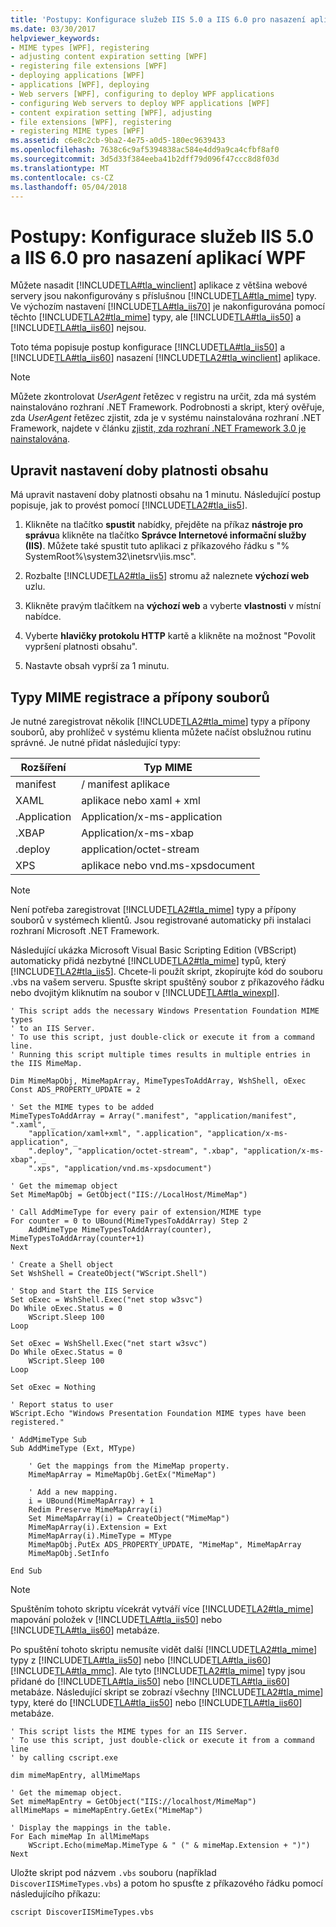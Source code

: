 ```yaml
---
title: 'Postupy: Konfigurace služeb IIS 5.0 a IIS 6.0 pro nasazení aplikací WPF'
ms.date: 03/30/2017
helpviewer_keywords:
- MIME types [WPF], registering
- adjusting content expiration setting [WPF]
- registering file extensions [WPF]
- deploying applications [WPF]
- applications [WPF], deploying
- Web servers [WPF], configuring to deploy WPF applications
- configuring Web servers to deploy WPF applications [WPF]
- content expiration setting [WPF], adjusting
- file extensions [WPF], registering
- registering MIME types [WPF]
ms.assetid: c6e8c2cb-9ba2-4e75-a0d5-180ec9639433
ms.openlocfilehash: 7638c6c9af5394838ac584e4dd9a9ca4cfbf8af0
ms.sourcegitcommit: 3d5d33f384eeba41b2dff79d096f47ccc8d8f03d
ms.translationtype: MT
ms.contentlocale: cs-CZ
ms.lasthandoff: 05/04/2018
---
```

# <a name="how-to-configure-iis-50-and-iis-60-to-deploy-wpf-applications"></a>Postupy: Konfigurace služeb IIS 5.0 a IIS 6.0 pro nasazení aplikací WPF
Můžete nasadit [!INCLUDE[TLA#tla_winclient](../../../../includes/tlasharptla-winclient-md.md)] aplikace z většina webové servery jsou nakonfigurovány s příslušnou [!INCLUDE[TLA#tla_mime](../../../../includes/tlasharptla-mime-md.md)] typy. Ve výchozím nastavení [!INCLUDE[TLA#tla_iis70](../../../../includes/tlasharptla-iis70-md.md)] je nakonfigurována pomocí těchto [!INCLUDE[TLA2#tla_mime](../../../../includes/tla2sharptla-mime-md.md)] typy, ale [!INCLUDE[TLA#tla_iis50](../../../../includes/tlasharptla-iis50-md.md)] a [!INCLUDE[TLA#tla_iis60](../../../../includes/tlasharptla-iis60-md.md)] nejsou.  
  
 Toto téma popisuje postup konfigurace [!INCLUDE[TLA#tla_iis50](../../../../includes/tlasharptla-iis50-md.md)] a [!INCLUDE[TLA#tla_iis60](../../../../includes/tlasharptla-iis60-md.md)] nasazení [!INCLUDE[TLA2#tla_winclient](../../../../includes/tla2sharptla-winclient-md.md)] aplikace.  
  
  
> [!NOTE]
>  Můžete zkontrolovat *UserAgent* řetězec v registru na určit, zda má systém nainstalováno rozhraní .NET Framework. Podrobnosti a skript, který ověřuje, zda *UserAgent* řetězec zjistit, zda je v systému nainstalována rozhraní .NET Framework, najdete v článku [zjistit, zda rozhraní .NET Framework 3.0 je nainstalována](../../../../docs/framework/wpf/app-development/how-to-detect-whether-the-net-framework-3-0-is-installed.md).  
  
<a name="content_expiration"></a>   
## <a name="adjust-the-content-expiration-setting"></a>Upravit nastavení doby platnosti obsahu  
 Má upravit nastavení doby platnosti obsahu na 1 minutu. Následující postup popisuje, jak to provést pomocí [!INCLUDE[TLA2#tla_iis5](../../../../includes/tla2sharptla-iis5-md.md)].  
  
1.  Klikněte na tlačítko **spustit** nabídky, přejděte na příkaz **nástroje pro správu**a klikněte na tlačítko **Správce Internetové informační služby (IIS)**. Můžete také spustit tuto aplikaci z příkazového řádku s "% SystemRoot%\system32\inetsrv\iis.msc".  
  
2.  Rozbalte [!INCLUDE[TLA2#tla_iis5](../../../../includes/tla2sharptla-iis5-md.md)] stromu až naleznete **výchozí web** uzlu.  
  
3.  Klikněte pravým tlačítkem na **výchozí web** a vyberte **vlastnosti** v místní nabídce.  
  
4.  Vyberte **hlavičky protokolu HTTP** kartě a klikněte na možnost "Povolit vypršení platnosti obsahu".  
  
5.  Nastavte obsah vyprší za 1 minutu.  
  
<a name="register_mime_types"></a>   
## <a name="register-mime-types-and-file-extensions"></a>Typy MIME registrace a přípony souborů  
 Je nutné zaregistrovat několik [!INCLUDE[TLA2#tla_mime](../../../../includes/tla2sharptla-mime-md.md)] typy a přípony souborů, aby prohlížeč v systému klienta můžete načíst obslužnou rutinu správné. Je nutné přidat následující typy:  
  
|Rozšíření|Typ MIME|  
|---------------|---------------|  
|manifest|/ manifest aplikace|  
|XAML|aplikace nebo xaml + xml|  
|.Application|Application/x-ms-application|  
|.XBAP|Application/x-ms-xbap|  
|.deploy|application/octet-stream|  
|XPS|aplikace nebo vnd.ms-xpsdocument|  
  
> [!NOTE]
>  Není potřeba zaregistrovat [!INCLUDE[TLA2#tla_mime](../../../../includes/tla2sharptla-mime-md.md)] typy a přípony souborů v systémech klientů. Jsou registrované automaticky při instalaci rozhraní Microsoft .NET Framework.  
  
 Následující ukázka Microsoft Visual Basic Scripting Edition (VBScript) automaticky přidá nezbytné [!INCLUDE[TLA2#tla_mime](../../../../includes/tla2sharptla-mime-md.md)] typů, který [!INCLUDE[TLA2#tla_iis5](../../../../includes/tla2sharptla-iis5-md.md)]. Chcete-li použít skript, zkopírujte kód do souboru .vbs na vašem serveru. Spusťte skript spuštěný soubor z příkazového řádku nebo dvojitým kliknutím na soubor v [!INCLUDE[TLA#tla_winexpl](../../../../includes/tlasharptla-winexpl-md.md)].  
  
```  
' This script adds the necessary Windows Presentation Foundation MIME types   
' to an IIS Server.  
' To use this script, just double-click or execute it from a command line.  
' Running this script multiple times results in multiple entries in the IIS MimeMap.  
  
Dim MimeMapObj, MimeMapArray, MimeTypesToAddArray, WshShell, oExec  
Const ADS_PROPERTY_UPDATE = 2   
  
' Set the MIME types to be added  
MimeTypesToAddArray = Array(".manifest", "application/manifest", ".xaml", _  
    "application/xaml+xml", ".application", "application/x-ms-application", _  
    ".deploy", "application/octet-stream", ".xbap", "application/x-ms-xbap", _  
    ".xps", "application/vnd.ms-xpsdocument")   
  
' Get the mimemap object   
Set MimeMapObj = GetObject("IIS://LocalHost/MimeMap")  
  
' Call AddMimeType for every pair of extension/MIME type  
For counter = 0 to UBound(MimeTypesToAddArray) Step 2  
    AddMimeType MimeTypesToAddArray(counter), MimeTypesToAddArray(counter+1)  
Next  
  
' Create a Shell object  
Set WshShell = CreateObject("WScript.Shell")  
  
' Stop and Start the IIS Service  
Set oExec = WshShell.Exec("net stop w3svc")  
Do While oExec.Status = 0  
    WScript.Sleep 100  
Loop  
  
Set oExec = WshShell.Exec("net start w3svc")  
Do While oExec.Status = 0  
    WScript.Sleep 100  
Loop  
  
Set oExec = Nothing  
  
' Report status to user  
WScript.Echo "Windows Presentation Foundation MIME types have been registered."  
  
' AddMimeType Sub  
Sub AddMimeType (Ext, MType)  
  
    ' Get the mappings from the MimeMap property.   
    MimeMapArray = MimeMapObj.GetEx("MimeMap")   
  
    ' Add a new mapping.   
    i = UBound(MimeMapArray) + 1   
    Redim Preserve MimeMapArray(i)   
    Set MimeMapArray(i) = CreateObject("MimeMap")   
    MimeMapArray(i).Extension = Ext   
    MimeMapArray(i).MimeType = MType   
    MimeMapObj.PutEx ADS_PROPERTY_UPDATE, "MimeMap", MimeMapArray  
    MimeMapObj.SetInfo  
  
End Sub  
```  
  
> [!NOTE]
>  Spuštěním tohoto skriptu vícekrát vytváří více [!INCLUDE[TLA2#tla_mime](../../../../includes/tla2sharptla-mime-md.md)] mapování položek v [!INCLUDE[TLA#tla_iis50](../../../../includes/tlasharptla-iis50-md.md)] nebo [!INCLUDE[TLA#tla_iis60](../../../../includes/tlasharptla-iis60-md.md)] metabáze.  
  
 Po spuštění tohoto skriptu nemusíte vidět další [!INCLUDE[TLA2#tla_mime](../../../../includes/tla2sharptla-mime-md.md)] typy z [!INCLUDE[TLA#tla_iis50](../../../../includes/tlasharptla-iis50-md.md)] nebo [!INCLUDE[TLA#tla_iis60](../../../../includes/tlasharptla-iis60-md.md)] [!INCLUDE[TLA#tla_mmc](../../../../includes/tlasharptla-mmc-md.md)]. Ale tyto [!INCLUDE[TLA2#tla_mime](../../../../includes/tla2sharptla-mime-md.md)] typy jsou přidané do [!INCLUDE[TLA#tla_iis50](../../../../includes/tlasharptla-iis50-md.md)] nebo [!INCLUDE[TLA#tla_iis60](../../../../includes/tlasharptla-iis60-md.md)] metabáze. Následující skript se zobrazí všechny [!INCLUDE[TLA2#tla_mime](../../../../includes/tla2sharptla-mime-md.md)] typy, které do [!INCLUDE[TLA#tla_iis50](../../../../includes/tlasharptla-iis50-md.md)] nebo [!INCLUDE[TLA#tla_iis60](../../../../includes/tlasharptla-iis60-md.md)] metabáze.  
  
```  
' This script lists the MIME types for an IIS Server.  
' To use this script, just double-click or execute it from a command line   
' by calling cscript.exe  
  
dim mimeMapEntry, allMimeMaps  
  
' Get the mimemap object.  
Set mimeMapEntry = GetObject("IIS://localhost/MimeMap")  
allMimeMaps = mimeMapEntry.GetEx("MimeMap")  
  
' Display the mappings in the table.  
For Each mimeMap In allMimeMaps  
    WScript.Echo(mimeMap.MimeType & " (" & mimeMap.Extension + ")")  
Next  
```  
  
 Uložte skript pod názvem `.vbs` souboru (například `DiscoverIISMimeTypes.vbs`) a potom ho spusťte z příkazového řádku pomocí následujícího příkazu:  
  
 `cscript DiscoverIISMimeTypes.vbs`
